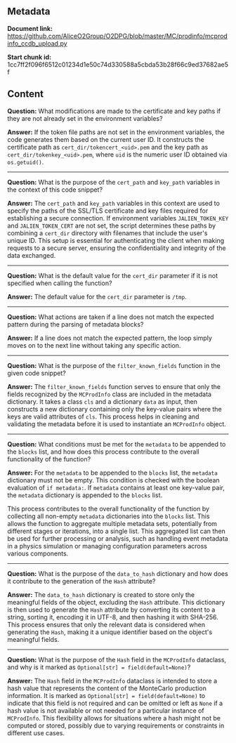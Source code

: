## Metadata

**Document link:** https://github.com/AliceO2Group/O2DPG/blob/master/MC/prodinfo/mcprodinfo_ccdb_upload.py

**Start chunk id:** 1cc7ff2f096f6512c01234d1e50c74d330588a5cbda53b28f66c9ed37682ae5f

## Content

**Question:** What modifications are made to the certificate and key paths if they are not already set in the environment variables?

**Answer:** If the token file paths are not set in the environment variables, the code generates them based on the current user ID. It constructs the certificate path as `cert_dir/tokencert_<uid>.pem` and the key path as `cert_dir/tokenkey_<uid>.pem`, where `uid` is the numeric user ID obtained via `os.getuid()`.

---

**Question:** What is the purpose of the `cert_path` and `key_path` variables in the context of this code snippet?

**Answer:** The `cert_path` and `key_path` variables in this context are used to specify the paths of the SSL/TLS certificate and key files required for establishing a secure connection. If environment variables `JALIEN_TOKEN_KEY` and `JALIEN_TOKEN_CERT` are not set, the script determines these paths by combining a `cert_dir` directory with filenames that include the user's unique ID. This setup is essential for authenticating the client when making requests to a secure server, ensuring the confidentiality and integrity of the data exchanged.

---

**Question:** What is the default value for the `cert_dir` parameter if it is not specified when calling the function?

**Answer:** The default value for the `cert_dir` parameter is `/tmp`.

---

**Question:** What actions are taken if a line does not match the expected pattern during the parsing of metadata blocks?

**Answer:** If a line does not match the expected pattern, the loop simply moves on to the next line without taking any specific action.

---

**Question:** What is the purpose of the `filter_known_fields` function in the given code snippet?

**Answer:** The `filter_known_fields` function serves to ensure that only the fields recognized by the `MCProdInfo` class are included in the metadata dictionary. It takes a class `cls` and a dictionary `data` as input, then constructs a new dictionary containing only the key-value pairs where the keys are valid attributes of `cls`. This process helps in cleaning and validating the metadata before it is used to instantiate an `MCProdInfo` object.

---

**Question:** What conditions must be met for the `metadata` to be appended to the `blocks` list, and how does this process contribute to the overall functionality of the function?

**Answer:** For the `metadata` to be appended to the `blocks` list, the `metadata` dictionary must not be empty. This condition is checked with the boolean evaluation of `if metadata:`. If `metadata` contains at least one key-value pair, the `metadata` dictionary is appended to the `blocks` list.

This process contributes to the overall functionality of the function by collecting all non-empty `metadata` dictionaries into the `blocks` list. This allows the function to aggregate multiple metadata sets, potentially from different stages or iterations, into a single list. This aggregated list can then be used for further processing or analysis, such as handling event metadata in a physics simulation or managing configuration parameters across various components.

---

**Question:** What is the purpose of the `data_to_hash` dictionary and how does it contribute to the generation of the `Hash` attribute?

**Answer:** The `data_to_hash` dictionary is created to store only the meaningful fields of the object, excluding the `Hash` attribute. This dictionary is then used to generate the `Hash` attribute by converting its content to a string, sorting it, encoding it in UTF-8, and then hashing it with SHA-256. This process ensures that only the relevant data is considered when generating the `Hash`, making it a unique identifier based on the object's meaningful fields.

---

**Question:** What is the purpose of the `Hash` field in the `MCProdInfo` dataclass, and why is it marked as `Optional[str] = field(default=None)`?

**Answer:** The `Hash` field in the `MCProdInfo` dataclass is intended to store a hash value that represents the content of the MonteCarlo production information. It is marked as `Optional[str] = field(default=None)` to indicate that this field is not required and can be omitted or left as `None` if a hash value is not available or not needed for a particular instance of `MCProdInfo`. This flexibility allows for situations where a hash might not be computed or stored, possibly due to varying requirements or constraints in different use cases.